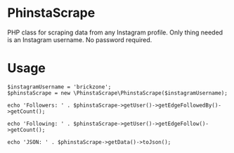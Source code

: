 # PhinstaScrape
PHP class for scraping data from any Instagram profile. Only thing needed is an Instagram username. No password required.

# Usage
```
$instagramUsername = 'brickzone';
$phinstaScrape = new \PhinstaScrape\PhinstaScrape($instagramUsername);

echo 'Followers: ' . $phinstaScrape->getUser()->getEdgeFollowedBy()->getCount();

echo 'Following: ' . $phinstaScrape->getUser()->getEdgeFollow()->getCount();

echo 'JSON: ' . $phinstaScrape->getData()->toJson();
